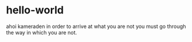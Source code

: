 # hello-world
ahoi kameraden
in order to arrive at what you are not
you must go through the way in which you are not.
